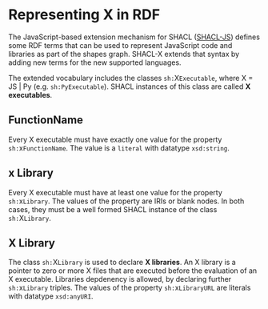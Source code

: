 # Representing X in RDF
The JavaScript-based extension mechanism for SHACL ([SHACL-JS](https://www.w3.org/TR/shacl-js/#js-rdf)) defines some RDF terms that can be used to represent JavaScript code and libraries as part of the shapes graph. SHACL-X extends that syntax by adding new terms for the new supported languages.

The extended vocabulary includes the classes `sh:`X`Executable`, where X = JS | Py (e.g. `sh:PyExecutable`). SHACL instances of this class are called **X executables**.

## FunctionName
Every X executable must have exactly one value for the property `sh:`x`FunctionName`. The value is a `literal` with datatype `xsd:string`.

## x Library
Every X executable must have at least one value for the property `sh:`x`Library`. The values of the property are IRIs or blank nodes. In both cases, they must be a well formed SHACL instance of the class `sh:`X`Library`.

## X Library
The class `sh:`X`Library` is used to declare **X libraries**. An X library is a pointer to zero or more X files that are executed before the evaluation of an X executable. Libraries depdenency is allowed, by declaring further `sh:`x`Library` triples. The values of the property `sh:`x`LibraryURL` are literals with datatype `xsd:anyURI`.